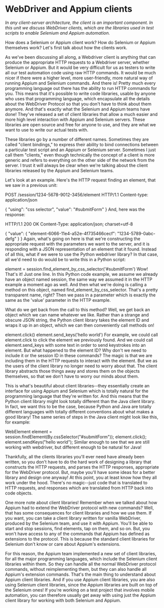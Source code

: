 # WebDriver and Appium clients

*In any client-server architecture, the client is an important component. In this unit we discuss WebDriver clients, which are the libraries used in test scripts to enable Selenium and Appium automation.*

How does a Selenium or Appium client work? How do Selenium or Appium themselves work? Let's first talk about how the clients work.

As we've been discussing all along, a Webdriver client is anything that can produce the appropriate HTTP requests to a Webdriver server, whether Selenium or Appium. But it would be very difficult for us as testers to write all our test automation code using raw HTTP commands. It would be much nicer if there were a higher level, more user-friendly, more natural way of running Appium and Selenium commands. And there is! Pretty much every programming language out there has the ability to run HTTP commands for you. This means that it's possible to write code libraries, usable by anyone who uses that programming language, which encapsulate all the details about the WebDriver Protocol so that you don't have to think about them anymore. And that's exactly what the Selenium and Appium teams have done! They've released a set of client libraries that allow a much easier and more high level interaction with Appium and Selenium servers. These libraries are open source and free for anyone to use, and they are what we want to use to write our actual tests with.

These libraries go by a number of different names. Sometimes they are called "client bindings," to express their ability to bind connections between a particular test script and an Appium or Selenium server. Sometimes I just call them "clients," even though technically the concept of a client is more generic and refers to everything on the other side of the network from the server. I trust it will always be clear when we're talking about the client libraries released by the Appium and Selenium teams.

Let's look at an example. Here's the HTTP request finding an element, that we saw in a previous unit:

POST /session/1234-5678-9012-3456/element HTTP/1.1
Content-type: application/json

{
    "using": "css selector",
    "value": "#submitForm"
}
And, here was the response:

HTTP/1.1 200 OK
Content-Type: application/json; charset=utf-8

{
    "value": {
        "element-6066-11e4-a52e-4f735466cecf": "1234-5789-0abc-defg"
    }
}
Again, what's going on here is that we're constructing the appropriate request with the parameters we want to the server, and it is responding with a JSON representation of an element that it found. Instead of all this, what if we were to use the Python webdriver library? In that case, all we'd need to do would be to write this in a Python script:

element = session.find_element_by_css_selector('#submitForm')
Wow! That's it! Just one line. In this Python code example, we assume we already have an object named session, the same way we assumed it in the HTTP example a moment ago as well. And then what we're doing is calling a method on this object, named find_element_by_css_selector. That's a pretty transparent name, right? Then we pass in a parameter which is exactly the same as the 'value' parameter in the HTTP example.

What do we get back from the call to this method? Well, we get back an object which we can name whatever we like. Rather than a strange and obscure JSON string, the Python client library takes the element ID and wraps it up in an object, which we can then conveniently call methods on!

element.click()
element.send_keys('hello world')
For example, we could call element.click to click the element we previously found. And we could call element.send_keys with some text in order to send keystrokes into an element. But what happened to the element ID? Why don't we need to include it or the session ID in these commands? The magic is that we are including them in the HTTP requests to interact with the element. But we as the users of the client library no longer need to worry about that. The client library abstracts those things away and stores them on the objects themselves, so that we don't have to worry our minds about them.

This is what's beautiful about client libraries--they essentially create an interface for using Appium and Selenium which is totally natural for the programming language that they're written for. And this means that the Python client library might look totally different than the Java client library. In fact, we want this to be the case, because Python and Java are totally different languages with totally different conventions about what makes a good library! The same series of steps in the Java client might look like this, for example:

WebElement element = session.findElement(By.cssSelector("#submitForm"));
element.click();
element.sendKeys("hello world");
Similar enough to see that we are still working with webdriver, but different enough to be natural for Java!

Thankfully, all the clients libraries you'll ever need have already been written, so you don't have to do the hard work of designing a library that constructs the HTTP requests, and parses the HTTP responses, appropriate for the WebDriver protocol. But, maybe you'll have some ideas for a better library and design one anyway! At this point, you at least know how they all work under the hood. There's no magic--just code that is translated to HTTP requests, and responses which are translated from HTTP back into code objects.

One more note about client libraries! Remember when we talked about how Appium had to extend the WebDriver protocol with new commands? Well, that has some consequences for client libraries and how we use them. If you want, you can take a client library written for vanilla WebDriver, produced by the Selenium team, and use it with Appium. You'll be able to start and stop sessions, find elements, tap on them, and so on. But, you won't have access to any of the commands that Appium has defined as extensions to the protocol. This is because the standard client libraries for Selenium don't know or care about Appium's extensions.

For this reason, the Appium team implemented a new set of client libraries, for all the major programming languages, which include the Selenium client libraries within them. So they can handle all the normal WebDriver protocol commands, without reimplementing them, but they can also handle all Appium's extension commands. That's the main thing to understand about Appium client libraries. And if you use Appium client libraries, you are also using Selenium client libraries, since the Appium libraries are built on top of the Selenium ones! If you're working on a test project that involves mobile automation, you can therefore usually get away with using just the Appium client library for working with both Selenium and Appium.




